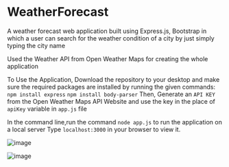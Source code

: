 # WeatherForecast
A weather forecast web application built using Express.js, Bootstrap in which a user can search for the weather condition of a city by just simply typing the city name

Used the Weather API from Open Weather Maps for creating the whole application


To Use the Application, 
Download the repository to your desktop and make sure the required packages are installed by running the given commands:
`npm install express`
`npm install body-parser`
Then,
Generate an `API KEY` from the Open Weather Maps API Website and use the key in the place of `apiKey` variable in `app.js` file

In the command line,run the command
`node app.js` to run the application on a local server
Type `localhost:3000` in your browser to view it.


![image](https://github.com/sruthikkoneti/WeatherForecast/assets/97946223/6805ad22-48d1-4f1d-b0c0-9328c09396e8)

![image](https://github.com/sruthikkoneti/WeatherForecast/assets/97946223/0decea24-37bf-425a-892b-47a908f3a904)
